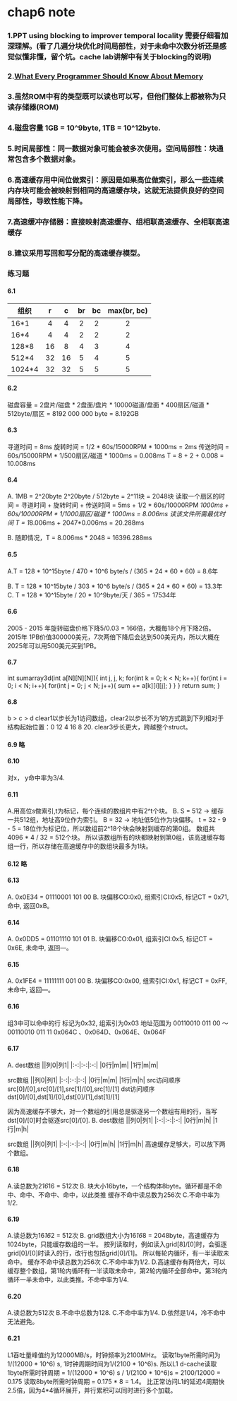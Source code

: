 # chap6 note

### 1.PPT using blocking to improver temporal locality 需要仔细看加深理解。(看了几遍分块优化时间局部性，对于未命中次数分析还是感觉似懂非懂，留个坑。cache lab讲解中有关于blocking的说明)

### 2.[What Every Programmer Should Know About Memory](https://www.bilibili.com/video/BV1Xy4y1b7SK?p=1&vd_source=7b22fe429e93e65e5f0659d34fcd26d0)

### 3.虽然ROM中有的类型既可以读也可以写，但他们整体上都被称为只读存储器(ROM)

### 4.磁盘容量 1GB = 10^9byte, 1TB = 10^12byte.

### 5.时间局部性：同一数据对象可能会被多次使用。空间局部性：块通常包含多个数据对象。

### 6.高速缓存用中间位做索引：原因是如果高位做索引，那么一些连续内存块可能会被映射到相同的高速缓存块，这就无法提供良好的空间局部性，导致性能下降。

### 7.高速缓冲存储器：直接映射高速缓存、组相联高速缓存、全相联高速缓存

### 8.建议采用写回和写分配的高速缓存模型。

### 练习题

#### 6.1

|组织|r|c|br|bc|max(br, bc)|
|-|:-:|:-:|:-:|:-:|:-:|
|16*1|4|4|2|2|2|
|16*4|4|4|2|2|2|
|128*8|16|8|4|3|4|
|512*4|32|16|5|4|5|
|1024*4|32|32|5|5|5|

#### 6.2
磁盘容量 = 2盘片/磁盘 * 2盘面/盘片 * 10000磁道/盘面 * 400扇区/磁道 * 512byte/扇区
= 8192 000 000 byte
= 8.192GB

#### 6.3
寻道时间 = 8ms
旋转时间 = 1/2 * 60s/15000RPM * 1000ms = 2ms
传送时间 = 60s/15000RPM * 1/500扇区/磁道 * 1000ms = 0.008ms
T = 8 + 2 + 0.008 = 10.008ms

#### 6.4
A.
1MB = 2^20byte
2^20byte / 512byte = 2^11块 = 2048块
读取一个扇区的时间 = 寻道时间 + 旋转时间 + 传送时间
                = 5ms + 1/2 * 60s/10000RPM *1000ms + 60s/10000RPM * 1/1000扇区/磁道 * 1000ms
                = 8.006ms
读该文件所需最优时间 T = 1*8.006ms + 2047*0.006ms = 20.288ms 

B.
随即情况，T = 8.006ms * 2048 = 16396.288ms

#### 6.5
A.T = 128 * 10^15byte / 470 * 10^6 byte/s / (365 * 24 * 60 * 60)
    = 8.6年

B. T = 128 * 10^15byte / 303 * 10^6 byte/s / (365 * 24 * 60 * 60)
    = 13.3年
C. T = 128 * 10^15byte / 20 * 10^9byte/天 / 365
     = 17534年

#### 6.6
2005 - 2015 年旋转磁盘价格下降5/0.03 = 166倍，大概每18个月下降2倍。
2015年 1PB价值300000美元，7次两倍下降后会达到500美元内，所以大概在2025年可以用500美元买到1PB。

#### 6.7

int sumarray3d(int a[N][N][N]){
    int j, j, k;
    for(int k = 0; k < N; k++){
      for(int i = 0; i < N; i++){
        for(int j = 0; j < N; j++){
          sum += a[k][i][j];
        }
      }
    }
    return sum;
}

#### 6.8
b > c > d
clear1以步长为1访问数组，clear2以步长不为1的方式跳到下列相对于结构起始位置：0 12 4 16 8 20. clear3步长更大，跨越整个struct。

#### 6.9 略

#### 6.10
对x， y命中率为3/4.

#### 6.11
A.用高位s做索引,t为标记，每个连续的数组片中有2^t个块。
B.
S = 512 -> 缓存一共512组，地址高9位作为索引。
B = 32 -> 地址低5位作为块偏移。
t = 32 - 9 - 5 = 18位作为标记位，所以数组前2^18个块会映射到缓存的第0组。
数组共 4096 * 4 / 32 = 512个块。
所以该数组所有的块都映射到第0组，该高速缓存每组一行，所以存储在高速缓存中的数组块最多为1块。


#### 6.12 略

#### 6.13
A.
0x0E34 = 01110001 101 00
B.
块偏移CO:0x0, 组索引CI:0x5, 标记CT = 0x71, 命中, 返回0xB。

#### 6.14
A. 
0x0DD5 = 01101110 101 01
B.
块偏移CO:0x01, 组索引CI:0x5, 标记CT = 0x6E, 未命中, 返回—。

#### 6.15
A. 
0x1FE4 = 11111111 001 00
B.
块偏移CO:0x00, 组索引CI:0x1, 标记CT = 0xFF, 未命中, 返回—。

#### 6.16
组3中可以命中的行 标记为0x32, 组索引为0x03
地址范围为 00110010 011 00 ～ 00110010 011 11
0x064C 、0x064D、0x064E、0x064F

#### 6.17
A.
dest数组
||列0|列1|
|:-:|:-:|:-:|
|0行|m|m|
|1行|m|m|

src数组
||列0|列1|
|:-:|:-:|:-:|
|0行|m|m|
|1行|m|h|
src访问顺序 src[0]/[0],src[0]/[1],src[1]/[0],src[1]/[1]
dst访问顺序 dst[0]/[0],dst[1]/[0],dst[0]/[1],dst[1]/[1]

因为高速缓存不够大，对一个数组的引用总是驱逐另一个数组有用的行，当写dst[0]/[0]时会驱逐src[0]/[0].
B.
dest数组
||列0|列1|
|:-:|:-:|:-:|
|0行|m|h|
|1行|m|h|

src数组
||列0|列1|
|:-:|:-:|:-:|
|0行|m|h|
|1行|m|h|
高速缓存足够大，可以放下两个数组。

#### 6.18
A.读总数为2*16*16 = 512次
B.
块大小16byte，一个结构体8byte。循环都是不命中、命中、不命中、命中，以此类推
缓存不命中读总数为256次
C.不命中率为1/2.

#### 6.19
A.读总数为16*16*2 = 512次
B.
grid数组大小为16*16*8 = 2048byte，高速缓存为1024byte，只能缓存数组的一半。
按列读取时，例如读入grid[8]/[0]时，会驱逐grid[0]/[0]时读入的行，改行也包括grid[0]/[1]。
所以每轮内循环，有一半读取未命中。
缓存不命中读总数为256次
C.不命中率为1/2.
D.高速缓存有两倍大，可以缓存整个数组，第1轮内循环有一半读取未命中，第2轮内循环全部命中。第3轮内循环一半未命中，以此类推。不命中率为1/4.

#### 6.20
A.读总数为512次
B.不命中总数为128.
C.不命中率为1/4.
D.依然是1/4，冷不命中无法避免。

#### 6.21
L1吞吐量峰值约为12000MB/s，时钟频率为2100MHz。
读取1byte所需时间为1/(12000 * 10^6) s, 1时钟周期时间为1/(2100 * 10^6)s.
所以L1 d-cache读取1byte所需时钟周期 = 1/(12000 * 10^6) s / 1/(2100 * 10^6)s = 2100/12000 = 0.175
读取8byte所需时钟周期 = 0.175 * 8 = 1.4。
比正常访问L1的延迟4周期快2.5倍，因为4*4循环展开，并行累积可以同时进行多个加载。











